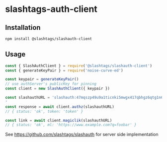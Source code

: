 # slashtags-auth-client

## Installation

```bash
npm install @slashtags/slashauth-client
```

## Usage


```js
const { SlashAuthClient } = require('@slashtags/slashauth-client')
const { generateKeyPair } = require('noise-curve-ed')

const keypair = generateKeyPair()
// use authServer's publicKey for pinning
const client = new SlashAuthClient({ keypair })

const slashauthURL = 'slashauth:47mqszp49u9a1ticnki5mwgx417qbhgz6qtg1n67n9zou436rh9y/v0.1/auth?token=token&relay=http://localhost:3000
'
const response = await client.authz(slashauthURL)
// { status: 'ok', token: 'token' }

const link = await client.magiclik(slashauthURL)
// { status: 'ok', ml: 'https://www.example.com?q=foobar' }

```

See https://github.com/slashtags/slashauth for server side implementation

